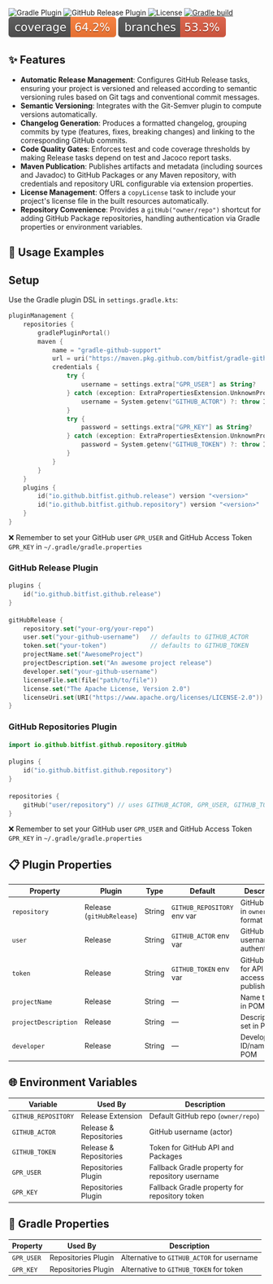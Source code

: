 ![Gradle Plugin](https://img.shields.io/static/v1?label=Gradle&message=Plugin&color=blue&logo=gradle)
![GitHub Release Plugin](https://img.shields.io/static/v1?label=GitHub&message=Release&color=blue&logo=github)
![License](https://img.shields.io/badge/License-Apache%20License%20Version%202.0-blue)
[![Gradle build](https://github.com/bitfist/gradle-github-support/actions/workflows/test.yml/badge.svg)](https://github.com/bitfist/gradle-github-support/actions/workflows/test.yml)
![Coverage](.github/badges/jacoco.svg)
![Branches](.github/badges/branches.svg)

## ✨ Features

- **Automatic Release Management**: Configures GitHub Release tasks, ensuring your project is versioned and released according to semantic versioning rules based on Git tags and conventional commit messages.
- **Semantic Versioning**: Integrates with the Git-Semver plugin to compute versions automatically.
- **Changelog Generation**: Produces a formatted changelog, grouping commits by type (features, fixes, breaking changes) and linking to the corresponding GitHub commits.
- **Code Quality Gates**: Enforces test and code coverage thresholds by making Release tasks depend on test and Jacoco report tasks.
- **Maven Publication**: Publishes artifacts and metadata (including sources and Javadoc) to GitHub Packages or any Maven repository, with credentials and repository URL configurable via extension properties.
- **License Management**: Offers a `copyLicense` task to include your project's license file in the built resources automatically.
- **Repository Convenience**: Provides a `gitHub("owner/repo")` shortcut for adding GitHub Package repositories, handling authentication via Gradle properties or environment variables.

## 🚀 Usage Examples

## Setup

Use the Gradle plugin DSL in `settings.gradle.kts`:

```kotlin
pluginManagement {
	repositories {
		gradlePluginPortal()
		maven {
			name = "gradle-github-support"
			url = uri("https://maven.pkg.github.com/bitfist/gradle-github-support")
			credentials {
				try {
					username = settings.extra["GPR_USER"] as String?
				} catch (exception: ExtraPropertiesExtension.UnknownPropertyException) {
					username = System.getenv("GITHUB_ACTOR") ?: throw IllegalArgumentException("GITHUB_ACTOR not set")
				}
				try {
					password = settings.extra["GPR_KEY"] as String?
				} catch (exception: ExtraPropertiesExtension.UnknownPropertyException) {
					password = System.getenv("GITHUB_TOKEN") ?: throw IllegalArgumentException("GITHUB_TOKEN not set")
				}
			}
		}
	}
	plugins {
		id("io.github.bitfist.github.release") version "<version>"
		id("io.github.bitfist.github.repository") version "<version>"
	}
}
```

❌ Remember to set your GitHub user `GPR_USER` and GitHub Access Token `GPR_KEY` in `~/.gradle/gradle.properties`

### GitHub Release Plugin

```kotlin
plugins {
	id("io.github.bitfist.github.release")
}

gitHubRelease {
	repository.set("your-org/your-repo")
	user.set("your-github-username")   // defaults to GITHUB_ACTOR
	token.set("your-token")            // defaults to GITHUB_TOKEN
	projectName.set("AwesomeProject")
	projectDescription.set("An awesome project release")
	developer.set("your-github-username")
	licenseFile.set(file("path/to/file"))
	license.set("The Apache License, Version 2.0")
	licenseUri.set(URI("https://www.apache.org/licenses/LICENSE-2.0"))
}
```

### GitHub Repositories Plugin

```kotlin
import io.github.bitfist.github.repository.gitHub

plugins {
	id("io.github.bitfist.github.repository")
}

repositories {
	gitHub("user/repository") // uses GITHUB_ACTOR, GPR_USER, GITHUB_TOKEN, GPR_KEY for authentication
}
```

❌ Remember to set your GitHub user `GPR_USER` and GitHub Access Token `GPR_KEY` in `~/.gradle/gradle.properties`

## 📋 Plugin Properties

| Property                       | Plugin                              | Type      | Default                              | Description                                         |
|--------------------------------|-------------------------------------|-----------|--------------------------------------|-----------------------------------------------------|
| `repository`                   | Release (`gitHubRelease`)           | String    | `GITHUB_REPOSITORY` env var          | GitHub repo in `owner/repo` format                  |
| `user`                         | Release                             | String    | `GITHUB_ACTOR` env var               | GitHub username for authentication                  |
| `token`                        | Release                             | String    | `GITHUB_TOKEN` env var               | GitHub token for API access and publishing          |
| `projectName`                  | Release                             | String    | —                                    | Name to set in POM                                  |
| `projectDescription`           | Release                             | String    | —                                    | Description to set in POM                           |
| `developer`                    | Release                             | String    | —                                    | Developer ID/name for POM                           |

## 🌐 Environment Variables

| Variable            | Used By                | Description                                      |
|---------------------|------------------------|--------------------------------------------------|
| `GITHUB_REPOSITORY` | Release Extension      | Default GitHub repo (`owner/repo`)               |
| `GITHUB_ACTOR`      | Release & Repositories | GitHub username (actor)                          |
| `GITHUB_TOKEN`      | Release & Repositories | Token for GitHub API and Packages                |
| `GPR_USER`          | Repositories Plugin    | Fallback Gradle property for repository username |
| `GPR_KEY`           | Repositories Plugin    | Fallback Gradle property for repository token    |

## 🔧 Gradle Properties

| Property   | Used By             | Description                                |
|------------|---------------------|--------------------------------------------|
| `GPR_USER` | Repositories Plugin | Alternative to `GITHUB_ACTOR` for username |
| `GPR_KEY`  | Repositories Plugin | Alternative to `GITHUB_TOKEN` for token    |

